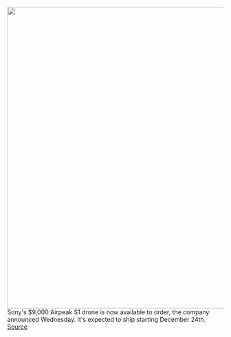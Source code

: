 <img src='https://cdn.vox-cdn.com/thumbor/JYtFORIxrsZrVVVvj__HFMUF3eQ=/0x0:1108x624/1200x800/filters:focal(466x224:642x400)/cdn.vox-cdn.com/uploads/chorus_image/image/70217238/download.0.jpeg' width='700px' /><br/>
Sony's $9,000 Airpeak S1 drone is now available to order, the company announced Wednesday. It's expected to ship starting December 24th.
<a href='https://www.theverge.com/2021/12/1/22812739/sony-airpeak-s1-drone-now-available-to-order-ship-date'> Source <a/>